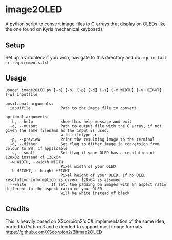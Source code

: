 # image2OLED
 A python script to convert image files to C arrays that display on OLEDs like the one found on Kyria mechanical keyboards

## Setup
Set up a virtualenv if you wish, navigate to this directory and do
`pip install -r requirements.txt`

## Usage
```
usage: image2OLED.py [-h] [-o] [-p] [-d] [-s] [-x WIDTH] [-y HEIGHT] [-w] inputfile

positional arguments:
  inputfile             Path to the image file to convert

optional arguments:
  -h, --help            show this help message and exit
  -o, --output          Path to output file with the C array, if not given the same filename as the input is used,
                        with filetype .c
  -p, --preview         Print the resulting image to the terminal
  -d, --dither          Set flag to dither image in conversion from colour to BW, if applicable
  -s, --small           Set flag if your OLED has a resolution of 128x32 instead of 128x64
  -w WIDTH, --width WIDTH
                        Pixel width of your OLED
  -h HEIGHT, --height HEIGHT
                        Pixel height of your OLED. If no OLED resolution information is given, 128x64 is assumed
  --white           If set, the padding on images with an aspect ratio different to the aspect ratio of your OLED
                        will be white instead of black
```

## Credits
This is heavily based on XScorpion2's C# implementation of the same idea, ported to Python 3 and extended to support most image formats
https://github.com/XScorpion2/Bitmap2OLED